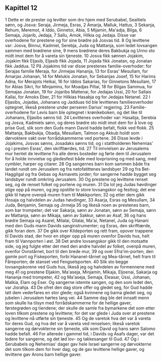 ## Kapittel 12

1 Dette er de prester og levitter som dro hjem med Serubabel, Sealtiels sønn, og Josva: Seraja, Jirmeja, Esras,
2 Amarja, Malluk, Hattus,
3 Sekanja, Rehum, Meremot,
4 Iddo, Ginnetoi, Abia,
5 Mijamin, Ma'adja, Bilga,
6 Semaja, Jojarib, Jedaja,
7 Sallu, Amok, Hilkia og Jedaja. Disse var overhodene for prestene og for sine brødre på Josvas tid.
8 Og levittene var: Josva, Binnui, Kadmiel, Serebja, Juda og Mattanja, som ledet lovsangen sammen med brødrene sine,
9 mens brødrene deres Bakbukja og Unno sto midt imot dem for å vareta sin tjeneste.
10 Josva fikk sønnen Jojakim, Jojakim fikk Eljasib, Eljasib fikk Jojada,
11 Jojada fikk Jonatan, og Jonatan fikk Jaddua.
12 På Jojakims tid var disse prestenes familie-overhoder: for Serajas familie Meraja, for Jirmejas Hananja,
13 for Esras' Mesullam, for Amarjas Johanan,
14 for Melukis Jonatan, for Sebanjas Josef,
15 for Harims Adna, for Merajots Helkai,
16 for Iddos Sakarias, for Ginnetons Mesullam,
17 for Abias Sikri, for Minjamins, for Moadjas Piltai,
18 for Bilgas Sammua, for Semajas Jonatan,
19 for Jojaribs Mattenai, for Jedajas Ussi,
20 for Sallais Kallai, for Amoks Eber,
21 for Hilkias Hasabja og for Jedajas Netanel.
22 I Eljasibs, Jojadas, Johanans og Jadduas tid ble levittenes familieoverhoder optegnet, likeså prestene under perseren Darius' regjering.
23 Familie-overhodene for Levis barn ble optegnet i krønikeboken, og det like til Johanans, Eljasibs sønns tid.
24 Levittenes overhoder var: Hasabja, Serebia og Josva, Kadmiels sønn, og deres brødre sto midt imot dem for å love og prise Gud, slik som den Guds mann David hadde befalt, flokk ved flokk.
25 Mattanja, Bakbukja, Obadja, Mesullam, Talmon og Akkub holdt som dørvoktere vakt over forrådskammerne ved portene.
26 Disse levde i Jojakims, Josvas sønns, Josadaks sønns tid, og i stattholderen Nehemias' og i presten Esras', den skriftlærdes, tid.
27 Til innvielsen av Jerusalems mur hentet de levittene fra alle deres bosteder og førte dem til Jerusalem for å holde innvielse og gledesfest både med lovprisning og med sang, med cymbler, harper og citarer.
28 Og sangernes barn kom sammen både fra landet rundt om Jerusalem og fra netofatittenes landsbyer
29 og fra Bet-Haggilgal og fra Gebas og Asmavets jorder; for sangerne hadde bygget seg landsbyer rundt omkring Jerusalem.
30 Og prestene og levittene renset seg, og de renset folket og portene og muren.
31 Da lot jeg Judas høvdinger stige opp på muren, og jeg opstilte to store lovsangskor og festtog; det ene gikk til høyre ovenpå muren fram til Møkkporten;
32 og etter dem gikk Hosaja og halvdelen av Judas høvdinger,
33 Asarja, Esras og Mesullam,
34 Juda, Benjamin, Semaja og Jirmeja
35 og likeså noen av prestenes barn, som bar trompeter; det var Sakarja, sønn av Jonatan, sønn av Semaja, sønn av Mattanja, sønn av Mikaja, sønn av Sakkur, sønn av Asaf,
36 og hans brødre Semaja og Asarel, Milalai, Gilalai, Ma'ai, Netanel, Juda og Hanani med den Guds mann Davids sanginstrumenter; og Esras, den skriftlærde, gikk foran dem.
37 De gikk over Kildeporten og rett fram, opover trappene til Davids stad, der hvor en stiger opp på muren ovenfor Davids hus, helt fram til Vannporten i øst.
38 Det andre lovsangskor gikk til den motsatte side, og jeg fulgte etter det med den andre halvdel av folket, ovenpå muren, ovenfor Ovnstårnet, bort til den brede mur,
39 og over Efra'im-porten, den gamle port og Fiskeporten, forbi Hananel-tårnet og Mea-tårnet, helt fram til Fåreporten; de stanset ved Fengselsporten.
40 Slik sto begge lovsangskorene ved Guds hus, likeså jeg og halvdelen av formennene med meg
41 og prestene Eljakim, Ma'aseja, Minjamin, Mikaja, Eljoenai, Sakarja og Hananja med trompeter,
42 og Ma'aseja, Semaja, Eleasar, Ussi, Johanan, Malkia, Elam og Eser. Og sangerne istemte sangen, og den som ledet den, var Jisrahja.
43 De ofret den dag store offer og gledet seg, for Gud hadde latt dem vederfares en stor glede; også kvinnene og barna gledet seg, og jubelen i Jerusalem hørtes lang vei.
44 Samme dag ble det innsatt menn som skulle ha tilsyn med forrådskammerne for de hellige gaver, førstegrøden og tiendene; der skulle de samle fra bymarkene det som etter loven tilkom prestene og levittene; for det var glede i Juda over at prestene og levittene nå utførte sin tjeneste.
45 Og de varetok hva det var å vareta for deres Gud, og hva det var å vareta ved renselsen; likeså varetok sangerne og dørvokterne sin tjeneste, slik som David og hans sønn Salomo hadde befalt.
46 For allerede i gammel tid, i Davids og Asafs dager, var det ledere for sangerne, og det lød lov- og takkesanger til Gud.
47 Og i Serubabels og Nehemias' dager gav hele Israel sangerne og dørvokterne det som tilkom dem for hver dag; og de gav levittene hellige gaver, og levittene gav Arons barn hellige gaver.
